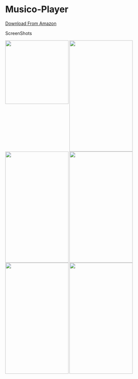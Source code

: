 # Musico-Player

[Download From Amazon](https://www.amazon.com/SurajSararf-Company-Musico-Player/dp/B01D51TW0E/ref=sr_1_1?s=mobile-apps&ie=UTF8&qid=1499666084&sr=1-1&keywords=musico+player)

ScreenShots

<img src="https://images-na.ssl-images-amazon.com/images/I/61E00PMp2qL.png" width=200 height=200 align="left" />
<img src="https://images-na.ssl-images-amazon.com/images/I/81u2AgIjuiL.png" width=200 height=350 align="left" />
<img src="https://images-na.ssl-images-amazon.com/images/I/A1b4uOg23ZL.png" width=200 height=350 align="left" />
<img src="https://images-na.ssl-images-amazon.com/images/I/A16bLjlk3iL.png" width=200 height=350 align="left" />
<img src="https://images-na.ssl-images-amazon.com/images/I/91deDpaKszL.png" width=200 height=350 align="left" />
<img src="https://images-na.ssl-images-amazon.com/images/I/61aSF-vnX1L.png" width=200 height=350 align="left" />
